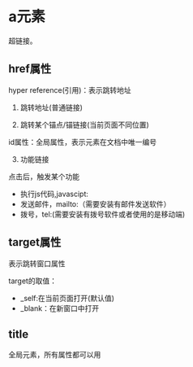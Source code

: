 # a元素

超链接。

## href属性

hyper reference(引用)：表示跳转地址

1. 跳转地址(普通链接)

2. 跳转某个锚点/锚链接(当前页面不同位置)

id属性：全局属性，表示元素在文档中唯一编号 

3. 功能链接

点击后，触发某个功能

- 执行js代码,javascipt:
- 发送邮件，mailto:（需要安装有邮件发送软件）
- 拨号，tel:(需要安装有拨号软件或者使用的是移动端)

## target属性

表示跳转窗口属性

target的取值：

- _self:在当前页面打开(默认值)
- _blank：在新窗口中打开

## title

全局元素，所有属性都可以用
